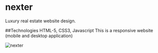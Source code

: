 # nexter
Luxury real estate website design.

##Technologies 
HTML-5, CSS3, Javascript
This is a responsive website (mobile and desktop application)

![nexter](https://user-images.githubusercontent.com/79433600/180443007-205cd226-d33c-44b1-8e6d-97a5772bce63.jpg)

